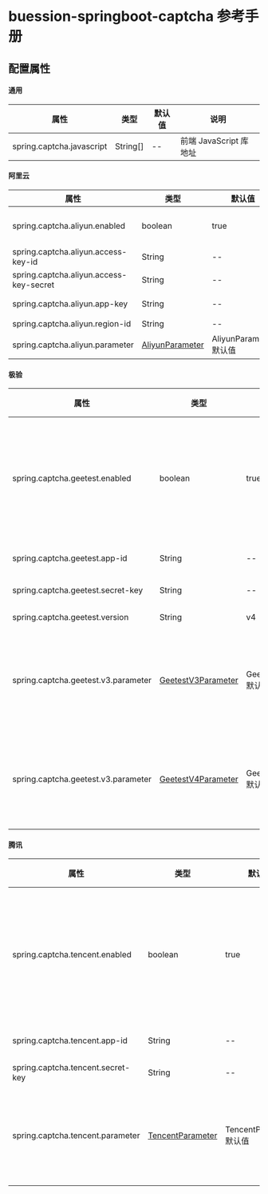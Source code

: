 # buession-springboot-captcha 参考手册


## 配置属性


#### 通用

|  属性   | 类型   | 默认值    | 说明    |
|  ----  | ----   | ----     | ----  |
| spring.captcha.javascript   | String[]    | --  | 前端 JavaScript 库地址      |


#### 阿里云

|  属性   | 类型   | 默认值    | 说明    |
|  ----  | ----   | ----     | ----  |
| spring.captcha.aliyun.enabled           | boolean                                              | true                   | 是否启用阿里云行为验证码      |
| spring.captcha.aliyun.access-key-id     | String                                               | --                     | AccessKey ID      |
| spring.captcha.aliyun.access-key-secret | String                                               | --                      | AccessKey Secret      |
| spring.captcha.aliyun.app-key           | String                                               | --                      | 服务使用的 App Key      |
| spring.captcha.aliyun.region-id         | String                                               | --                      | 区域 ID      |
| spring.captcha.aliyun.parameter         | [AliyunParameter](https://security.buession.com/manual/2.0/docs/buession-security-captcha/com/buession/security/captcha/aliyun/AliyunParameter.html) | AliyunParameter 默认值   | 前端提交参数名称      |


#### 极验

|  属性   | 类型   | 默认值    | 说明    |
|  ----  | ----   | ----     | ----  |
| spring.captcha.geetest.enabled       | boolean                                                          | true                   | 是否启极验行为验证码      |
| spring.captcha.geetest.app-id        | String                                                           | --                     | 应用 ID      |
| spring.captcha.geetest.secret-key    | String                                                           | --                     | 密钥      |
| spring.captcha.geetest.version       | String                                                           | v4                    | 版本      |
| spring.captcha.geetest.v3.parameter  | [GeetestV3Parameter](https://security.buession.com/manual/2.0/docs/buession-security-captcha/com/buession/security/captcha/geetest/api/v3/GeetestV3Parameter.html)  | GeetestV3Parameter 默认值                     | 前端提交参数名称      |
| spring.captcha.geetest.v3.parameter  | [GeetestV4Parameter](https://security.buession.com/manual/2.0/docs/buession-security-captcha/com/buession/security/captcha/geetest/api/v4/GeetestV4Parameter.html)  | GeetestV4Parameter 默认值                     | 前端提交参数名称      |


#### 腾讯

|  属性   | 类型   | 默认值    | 说明    |
|  ----  | ----   | ----     | ----  |
| spring.captcha.tencent.enabled    | boolean                                                | true                   | 是否启腾讯云行为验证码      |
| spring.captcha.tencent.app-id     | String                                                 | --                     | 应用 ID      |
| spring.captcha.tencent.secret-key | String                                                 | --                     | 密钥      |
| spring.captcha.tencent.parameter  | [TencentParameter](https://security.buession.com/manual/2.0/docs/buession-security-captcha/com/buession/security/captcha/tencent/TencentParameter.html) | TencentParameter 默认值               | 前端提交参数名称      |